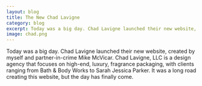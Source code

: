 ```yaml
---              
layout: blog
title: The New Chad Lavigne
category: blog
excerpt: Today was a big day. Chad Lavigne launched their new website, created by myself and partner-in-crime Mike McVicar.
image: chad.png
---
```

Today was a big day. Chad Lavigne launched their new website, created by myself and partner-in-crime Mike McVicar. Chad Lavigne, LLC is a design agency that focuses on high-end, luxury, fragrance packaging, with clients ranging from Bath & Body Works to Sarah Jessica Parker. It was a long road creating this website, but the day has finally come.